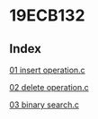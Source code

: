 # 19ECB132

## Index
[01 insert operation.c](01_insert_operation.c)

[02 delete operation.c](02_delete_operation.c)

[03 binary search.c](03_binary_search.c)


